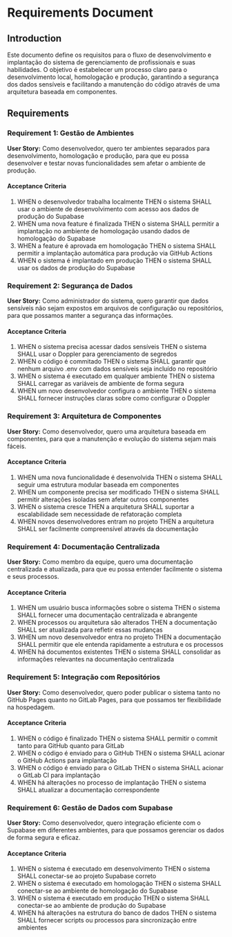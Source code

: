 # Requirements Document

## Introduction

Este documento define os requisitos para o fluxo de desenvolvimento e implantação do sistema de gerenciamento de profissionais e suas habilidades. O objetivo é estabelecer um processo claro para o desenvolvimento local, homologação e produção, garantindo a segurança dos dados sensíveis e facilitando a manutenção do código através de uma arquitetura baseada em componentes.

## Requirements

### Requirement 1: Gestão de Ambientes

**User Story:** Como desenvolvedor, quero ter ambientes separados para desenvolvimento, homologação e produção, para que eu possa desenvolver e testar novas funcionalidades sem afetar o ambiente de produção.

#### Acceptance Criteria

1. WHEN o desenvolvedor trabalha localmente THEN o sistema SHALL usar o ambiente de desenvolvimento com acesso aos dados de produção do Supabase
2. WHEN uma nova feature é finalizada THEN o sistema SHALL permitir a implantação no ambiente de homologação usando dados de homologação do Supabase
3. WHEN a feature é aprovada em homologação THEN o sistema SHALL permitir a implantação automática para produção via GitHub Actions
4. WHEN o sistema é implantado em produção THEN o sistema SHALL usar os dados de produção do Supabase

### Requirement 2: Segurança de Dados

**User Story:** Como administrador do sistema, quero garantir que dados sensíveis não sejam expostos em arquivos de configuração ou repositórios, para que possamos manter a segurança das informações.

#### Acceptance Criteria

1. WHEN o sistema precisa acessar dados sensíveis THEN o sistema SHALL usar o Doppler para gerenciamento de segredos
2. WHEN o código é commitado THEN o sistema SHALL garantir que nenhum arquivo .env com dados sensíveis seja incluído no repositório
3. WHEN o sistema é executado em qualquer ambiente THEN o sistema SHALL carregar as variáveis de ambiente de forma segura
4. WHEN um novo desenvolvedor configura o ambiente THEN o sistema SHALL fornecer instruções claras sobre como configurar o Doppler

### Requirement 3: Arquitetura de Componentes

**User Story:** Como desenvolvedor, quero uma arquitetura baseada em componentes, para que a manutenção e evolução do sistema sejam mais fáceis.

#### Acceptance Criteria

1. WHEN uma nova funcionalidade é desenvolvida THEN o sistema SHALL seguir uma estrutura modular baseada em componentes
2. WHEN um componente precisa ser modificado THEN o sistema SHALL permitir alterações isoladas sem afetar outros componentes
3. WHEN o sistema cresce THEN a arquitetura SHALL suportar a escalabilidade sem necessidade de refatoração completa
4. WHEN novos desenvolvedores entram no projeto THEN a arquitetura SHALL ser facilmente compreensível através da documentação

### Requirement 4: Documentação Centralizada

**User Story:** Como membro da equipe, quero uma documentação centralizada e atualizada, para que eu possa entender facilmente o sistema e seus processos.

#### Acceptance Criteria

1. WHEN um usuário busca informações sobre o sistema THEN o sistema SHALL fornecer uma documentação centralizada e abrangente
2. WHEN processos ou arquitetura são alterados THEN a documentação SHALL ser atualizada para refletir essas mudanças
3. WHEN um novo desenvolvedor entra no projeto THEN a documentação SHALL permitir que ele entenda rapidamente a estrutura e os processos
4. WHEN há documentos existentes THEN o sistema SHALL consolidar as informações relevantes na documentação centralizada

### Requirement 5: Integração com Repositórios

**User Story:** Como desenvolvedor, quero poder publicar o sistema tanto no GitHub Pages quanto no GitLab Pages, para que possamos ter flexibilidade na hospedagem.

#### Acceptance Criteria

1. WHEN o código é finalizado THEN o sistema SHALL permitir o commit tanto para GitHub quanto para GitLab
2. WHEN o código é enviado para o GitHub THEN o sistema SHALL acionar o GitHub Actions para implantação
3. WHEN o código é enviado para o GitLab THEN o sistema SHALL acionar o GitLab CI para implantação
4. WHEN há alterações no processo de implantação THEN o sistema SHALL atualizar a documentação correspondente

### Requirement 6: Gestão de Dados com Supabase

**User Story:** Como desenvolvedor, quero integração eficiente com o Supabase em diferentes ambientes, para que possamos gerenciar os dados de forma segura e eficaz.

#### Acceptance Criteria

1. WHEN o sistema é executado em desenvolvimento THEN o sistema SHALL conectar-se ao projeto Supabase correto
2. WHEN o sistema é executado em homologação THEN o sistema SHALL conectar-se ao ambiente de homologação do Supabase
3. WHEN o sistema é executado em produção THEN o sistema SHALL conectar-se ao ambiente de produção do Supabase
4. WHEN há alterações na estrutura do banco de dados THEN o sistema SHALL fornecer scripts ou processos para sincronização entre ambientes